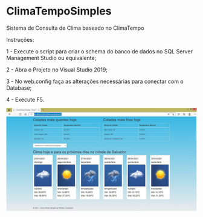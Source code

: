 # ClimaTempoSimples
Sistema de Consulta de Clima baseado no ClimaTempo

Instruções:

1 - Execute o script para criar o schema do banco de dados no SQL Server Management Studio ou equivalente;

2 - Abra o Projeto no Visual Studio 2019;

3 - No web.config faça as alterações necessárias para conectar com o Database;

4 - Execute F5.

![alt text](https://github.com/RenatoGynBr/ClimaTempoSimples/blob/master/Screenshot_ClimaTempoByRenatoCavalcante.jpg)


